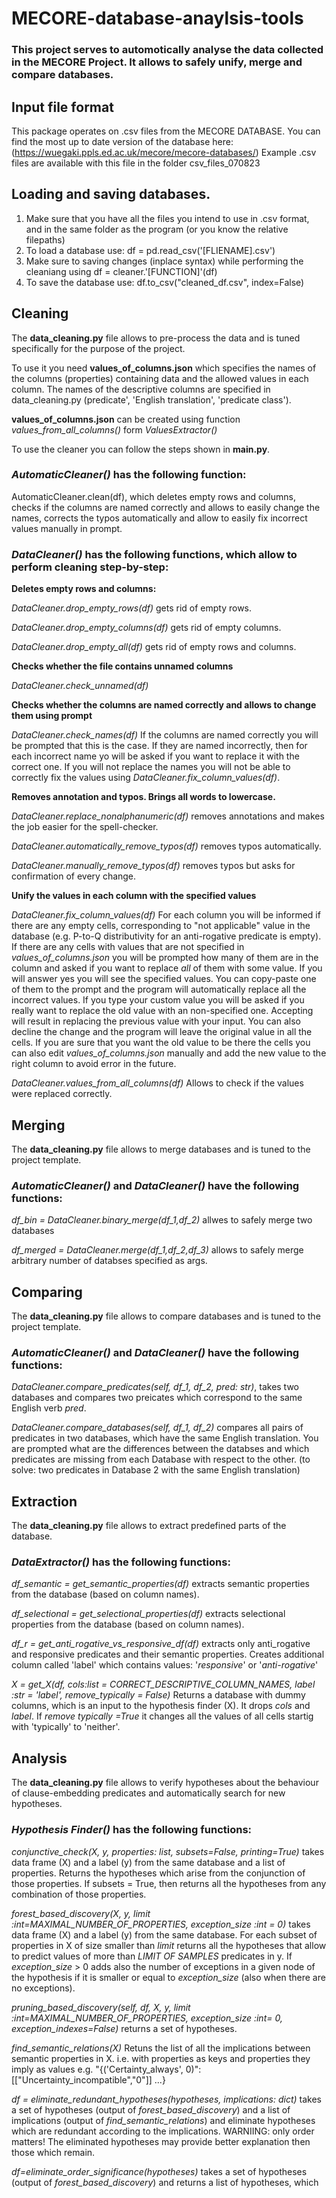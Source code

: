 # MECORE-database-anaylsis-tools

### This project serves to automotically analyse the data collected in the MECORE Project. It allows to safely unify, merge and compare databases.


## Input file format
This package operates on .csv files from the MECORE DATABASE. 
You can find the most up to date version of the database here: (https://wuegaki.ppls.ed.ac.uk/mecore/mecore-databases/)
Example .csv files are available with this file in the folder csv_files_070823


## Loading and saving databases.
1. Make sure that you have all the files you intend to use in .csv format, and in the same folder as the program (or you know the relative filepaths)
2. To load a database use: df = pd.read_csv('[FLIENAME].csv')
3. Make sure to saving changes (inplace syntax) while performing the cleaniang using df = cleaner.'[FUNCTION]'(df)
4. To save the database use: df.to_csv("cleaned_df.csv", index=False) 

## Cleaning

The **data_cleaning.py** file allows to pre-process the data and is tuned specifically for the purpose of the project. 

To use it you need **values_of_columns.json** which specifies the names of the columns (properties) containing data and the allowed values in each column. 
The names of the descriptive columns are specified in data_cleaning.py (predicate', 'English translation', 'predicate class').

**values_of_columns.json** can be created using function *values_from_all_columns()* form *ValuesExtractor()* 

To use the cleaner you can follow the steps shown in **main.py**. 

### *AutomaticCleaner()* has the following function:
AutomaticCleaner.clean(df), which deletes empty rows and columns, checks if the columns are named correctly and allows to easily change the names, corrects the typos automatically and allow to easily fix incorrect values manually in prompt.

### *DataCleaner()* has the following functions, which allow to perform cleaning step-by-step:

**Deletes empty rows and columns:** 

*DataCleaner.drop_empty_rows(df)* gets rid of empty rows.

*DataCleaner.drop_empty_columns(df)* gets rid of empty columns.

*DataCleaner.drop_empty_all(df)* gets rid of empty rows and columns.

**Checks whether the file contains unnamed columns**

*DataCleaner.check_unnamed(df)*

**Checks whether the columns are named correctly and allows to change them using prompt**

*DataCleaner.check_names(df)* If the columns are named correctly you will be prompted that this is the case. If they are named
incorrectly, then for each incorrect name yo will be asked if you want to replace it with the correct one. If you will not replace the names
you will not be able to correctly fix the values using *DataCleaner.fix_column_values(df)*.

**Removes annotation and typos. Brings all words to lowercase.**

*DataCleaner.replace_nonalphanumeric(df)* removes annotations and makes the job easier for the spell-checker.

*DataCleaner.automatically_remove_typos(df)* removes typos automatically. 

*DataCleaner.manually_remove_typos(df)* removes typos but asks for confirmation of every change.  

**Unify the values in each column with the specified values**

*DataCleaner.fix_column_values(df)* For each column you will be informed if there are any empty cells, corresponding to "not applicable" value in the database (e.g. P-to-Q distributivity for an anti-rogative predicate is empty). If there are any cells with values that are not specified in *values_of_columns.json* you will be prompted how many of them are in the column and asked if you want to replace *all* of them with some value. If you will answer yes you will see the specified values. You can copy-paste one of them to the prompt and the program will automatically replace all the incorrect values. If you type your custom value you will be asked if you really want to replace the old value with an non-specified one. Accepting will result in replacing the previous value with your input. You can also decline the change and the program will leave the original value in all the cells. If you are sure that you want the old value to be there the cells you can also edit *values_of_columns.json* manually and add the new value to the right column to avoid error in the future.

*DataCleaner.values_from_all_columns(df)* Allows to check if the values were replaced correctly. 


## Merging
The **data_cleaning.py** file allows to merge databases and is tuned to the project template.

### *AutomaticCleaner()* and *DataCleaner()* have the following functions:

*df_bin = DataCleaner.binary_merge(df_1,df_2)* allwes to safely merge two databases

*df_merged = DataCleaner.merge(df_1,df_2,df_3)* allows to safely merge arbitrary number of databses specified as args. 

## Comparing
The **data_cleaning.py** file allows to compare databases and is tuned to the project template.

### *AutomaticCleaner()* and *DataCleaner()* have the following functions:

*DataCleaner.compare_predicates(self, df_1, df_2, pred: str)*, takes two databases and compares two preicates which correspond to the same English verb *pred*. 

*DataCleaner.compare_databases(self, df_1, df_2)* compares all pairs of predicates in two databases, which have the same English translation. You are prompted what are the differences between the databses and which predicates are missing from each Database with respect to the other. (to solve: two predicates in Database 2 with the same English translation)

## Extraction
The **data_cleaning.py** file allows to extract predefined parts of the database.

### *DataExtractor()* has the following functions:
*df_semantic = get_semantic_properties(df)* extracts semantic properties from the database (based on column names). 

*df_selectional = get_selectional_properties(df)* extracts selectional properties from the database (based on column names). 
    
*df_r = get_anti_rogative_vs_responsive_df(df)* extracts only anti_rogative and responsive predicates and their semantic properties. Creates additional column called 'label' which contains values: '*responsive*' or '*anti-rogative*'

*X = get_X(df, cols:list = CORRECT_DESCRIPTIVE_COLUMN_NAMES, label :str = 'label', remove_typically = False)* Returns a database with dummy columns, which is an input to the hypothesis finder (X). It drops *cols* and *label*. If *remove typically =True* it changes all the values of all cells startig with 'typically' to 'neither'. 

## Analysis
The **data_cleaning.py** file allows to verify hypotheses about the behaviour of clause-embedding predicates and automatically search for new hypotheses.

### *Hypothesis Finder()* has the following functions:

*conjunctive_check(X, y, properties: list, subsets=False, printing=True)* takes data frame (X) and a label (y) from the same database and a list of properties. Returns the hypotheses which arise from the conjunction of those properties. If subsets = True, then returns all the hypotheses from any combination of those properties.

*forest_based_discovery(X, y, limit :int=MAXIMAL_NUMBER_OF_PROPERTIES,  exception_size :int = 0)* takes data frame (X) and a label (y) from the same database. For each subset of properties in X of size smaller than *limit* returns all the hypotheses that allow to predict values of more than *LIMIT OF SAMPLES* predicates in y. If *exception_size* > 0 adds also the number of exceptions in a given node of the hypothesis if it is smaller or equal to *exception_size* (also when there are no exceptions).

*pruning_based_discovery(self, df, X, y, limit :int=MAXIMAL_NUMBER_OF_PROPERTIES, exception_size :int= 0, exception_indexes=False)* returns a set of hypotheses. 

*find_semantic_relations(X)* Retuns the list of all the implications between semantic properties in X. i.e. with properties as keys and properties they imply as values e.g. "{('Certainty_always', 0)": [["Uncertainty_incompatible","0"]] ...}

*df = eliminate_redundant_hypotheses(hypotheses, implications: dict)* takes a set of hypotheses (output of *forest_based_discovery*) and a list of implications (output of *find_semantic_relations*) and eliminate hypotheses which are redundant according to the implications. WARNIING: only order matters! The eliminated hypotheses may provide better explanation then those which remain. 

*df=eliminate_order_significance(hypotheses)* takes a set of hypotheses (output of *forest_based_discovery*) and returns a list of hypotheses, which 


